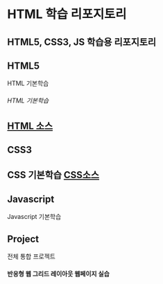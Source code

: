 # HTML 학습 리포지토리
HTML5, CSS3, JS 학습용 리포지토리
--------------------------------


## HTML5
HTML 기본학습

###### HTML 기본학습
[HTML 소스](https://github.com/tjdwn6459/StudyHtml/tree/main/01_HTML)
-----------------------------
## CSS3
CSS 기본학습
[CSS소스](https://github.com/tjdwn6459/StudyHtml/tree/main/02_CSS)
-----------------------------

## Javascript
Javascript 기본학습


## Project
전체 통합 프로젝트

#### 반응형 웹 그리드 레이아웃 웹페이지 실습
